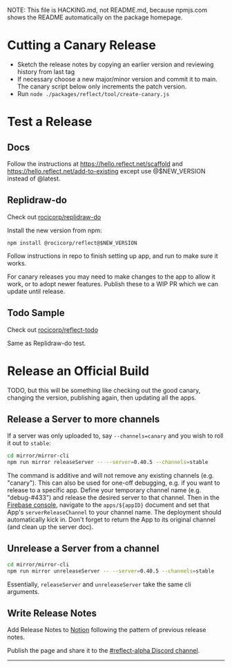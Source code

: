 NOTE: This file is HACKING.md, not README.md, because npmjs.com shows the
README automatically on the package homepage.

# Cutting a Canary Release

- Sketch the release notes by copying an earlier version and reviewing history from last tag
- If necessary choose a new major/minor version and commit it to main. The canary script below only increments the patch version.
- Run `node ./packages/reflect/tool/create-canary.js`

# Test a Release

## Docs

Follow the instructions at https://hello.reflect.net/scaffold and https://hello.reflect.net/add-to-existing except use @$NEW_VERSION instead of @latest.

## Replidraw-do

Check out [rocicorp/replidraw-do](https://github.com/rocicorp/replidraw-do)

Install the new version from npm:

```
npm install @rocicorp/reflect@$NEW_VERSION
```

Follow instructions in repo to finish setting up app, and run to make sure it works.

For canary releases you may need to make changes to the app to allow it work, or to adopt newer features. Publish these to a WIP PR which we can update until release.

## Todo Sample

Check out [rocicorp/reflect-todo](https://github.com/rocicorp/reflect-todo)

Same as Replidraw-do test.

# Release an Official Build

TODO, but this will be something like checking out the good canary, changing the version, publishing again, then updating all the apps.

## Release a Server to more channels

If a server was only uploaded to, say `--channels=canary` and you wish to roll it
out to `stable`:

```bash
cd mirror/mirror-cli
npm run mirror releaseServer -- --server=0.40.5 --channels=stable
```

The command is additive and will not remove any existing channels (e.g. "canary").
This can also be used for one-off debugging, e.g. if you want to release to a specific
app. Define your temporary channel name (e.g. "debug-#433") and release the desired server to
that channel. Then in the [Firebase console](https://console.firebase.google.com/project/reflect-mirror-prod/firestore/data/~2Fapps), navigate to the `apps/${appID}` document and set that App's
`serverReleaseChannel` to your channel name. The deployment should automatically kick in.
Don't forget to return the App to its original channel (and clean up the server doc).

## Unrelease a Server from a channel

```bash
cd mirror/mirror-cli
npm run mirror unreleaseServer -- --server=0.40.5 --channels=stable
```

Essentially, `releaseServer` and `unreleaseServer` take the same cli arguments.

## Write Release Notes

Add Release Notes to [Notion](https://www.notion.so/replicache/Release-Notes-43b93bd9bf774de6a505247a6e7a3fb8) following the pattern of
previous release notes.

Publish the page and share it to the [#reflect-alpha Discord channel](https://discord.gg/9PzrG5Qv).

---
